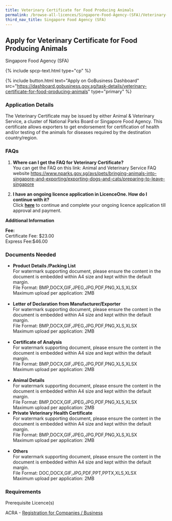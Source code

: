 ```yaml
---
title: Veterinary Certificate for Food Producing Animals
permalink: /browse-all-licences/Singapore-Food-Agency-(SFA)/Veterinary-Certificate-for-Food-Producing-Animals
third_nav_title: Singapore Food Agency (SFA)
---
```


## Apply for Veterinary Certificate for Food Producing Animals

Singapore Food Agency (SFA)

{% include spcp-text.html type="cp" %}

{% include button.html text="Apply on GoBusiness Dashboard" src="https://dashboard.gobusiness.gov.sg/task-details/veterinary-certificate-for-food-producing-animals" type="primary" %}

<H3>Application Details</H3>

<p>The Veterinary Certificate may be issued by either Animal &amp; Veterinary Service, a cluster of National Parks Board or Singapore Food Agency. This certificate allows exporters to get endorsement for certification of health and/or testing of the animals for diseases required by the destination country/region.</p>
<h3>FAQs</h3>
<ol>
<li><strong>Where can I get the FAQ for Veterinary Certificate?</strong><br>You can get the FAQ on this link: Animal and Veterinary Service FAQ website&nbsp;<a href="https://www.nparks.gov.sg/avs/pets/bringing-animals-into-singapore-and-exporting/exporting-dogs-and-cats/preparing-to-leave-singapore" target="_blank" rel="noopener">https://www.nparks.gov.sg/avs/pets/bringing-animals-into-singapore-and-exporting/exporting-dogs-and-cats/preparing-to-leave-singapore</a></li>
<li>
<p><strong>I have an ongoing licence application in LicenceOne. How do I continue with it?<br></strong>Click&nbsp;<a href="https://licence1.business.gov.sg/licence1/authentication/showLogin.action" target="_blank" rel="noopener"><strong>here</strong></a> to continue and complete your ongoing licence application till approval and payment.</p>
</li>
</ol>

<strong>Additional Information</strong>

<p><strong>Fee:</strong><br>Certificate Fee: $23.00<br>Express Fee:$46.00</p>

<H3>Documents Needed</H3>

<ul>
<li><strong>Product Details /Packing List</strong><br>For watermark supporting document, please ensure the content in the document is embedded within A4 size and kept within the default margin.<br>File Format: BMP,DOCX,GIF,JPEG,JPG,PDF,PNG,XLS,XLSX<br>Maximum upload per application: 2MB<br><br></li>
<li><strong>Letter of Declaration from Manufacturer/Exporter</strong><br>For watermark supporting document, please ensure the content in the document is embedded within A4 size and kept within the default margin.<br>File Format: BMP,DOCX,GIF,JPEG,JPG,PDF,PNG,XLS,XLSX<br>Maximum upload per application: 2MB<br><br></li>
<li><strong>Certificate of Analysis</strong><br>For watermark supporting document, please ensure the content in the document is embedded within A4 size and kept within the default margin.<br>File Format: BMP,DOCX,GIF,JPEG,JPG,PDF,PNG,XLS,XLSX<br>Maximum upload per application: 2MB<br><br></li>
<li><strong>Animal Details</strong><br>For watermark supporting document, please ensure the content in the document is embedded within A4 size and kept within the default margin.<br>File Format: BMP,DOCX,GIF,JPEG,JPG,PDF,PNG,XLS,XLSX<br>Maximum upload per application: 2MB</li>
<li><strong>Private Veterinary Health Certificate</strong><br>For watermark supporting document, please ensure the content in the document is embedded within A4 size and kept within the default margin.<br>File Format: BMP,DOCX,GIF,JPEG,JPG,PDF,PNG,XLS,XLSX<br>Maximum upload per application: 2MB<br><br></li>
<li><strong>Others</strong><br>For watermark supporting document, please ensure the content in the document is embedded within A4 size and kept within the default margin.<br>File Format: DOC,DOCX,GIF,JPG,PDF,PPT,PPTX,XLS,XLSX<br>Maximum upload per application: 2MB</li>
</ul>

<H3>Requirements</H3>

<p>Prerequisite Licence(s)</p>
<p>ACRA - <a href="https://www.acra.gov.sg/Home/" target="_blank" rel="noopener">Registration for Companies / Business</a></p>

